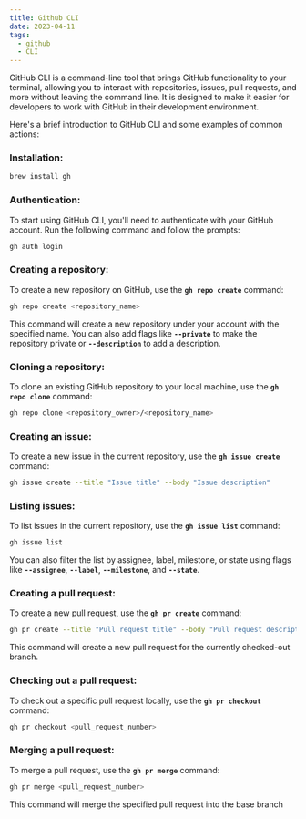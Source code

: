 ```yaml
---
title: Github CLI
date: 2023-04-11
tags:
  - github
  - CLI
---
```


GitHub CLI is a command-line tool that brings GitHub functionality to your terminal, allowing you to interact with repositories, issues, pull requests, and more without leaving the command line. It is designed to make it easier for developers to work with GitHub in their development environment.


Here's a brief introduction to GitHub CLI and some examples of common actions:


### Installation:


```typescript
brew install gh
```


### Authentication:


To start using GitHub CLI, you'll need to authenticate with your GitHub account. Run the following command and follow the prompts:


```bash
gh auth login
```


### Creating a repository:


To create a new repository on GitHub, use the **`gh repo create`** command:


```bash
gh repo create <repository_name>
```


This command will create a new repository under your account with the specified name. You can also add flags like **`--private`** to make the repository private or **`--description`** to add a description.


### Cloning a repository:


To clone an existing GitHub repository to your local machine, use the **`gh repo clone`** command:


```bash
gh repo clone <repository_owner>/<repository_name>
```


### Creating an issue:


To create a new issue in the current repository, use the **`gh issue create`** command:


```bash
gh issue create --title "Issue title" --body "Issue description"
```


### Listing issues:


To list issues in the current repository, use the **`gh issue list`** command:


```bash
gh issue list
```


You can also filter the list by assignee, label, milestone, or state using flags like **`--assignee`**, **`--label`**, **`--milestone`**, and **`--state`**.


### Creating a pull request:


To create a new pull request, use the **`gh pr create`** command:


```bash
gh pr create --title "Pull request title" --body "Pull request description"
```


This command will create a new pull request for the currently checked-out branch.


### Checking out a pull request:


To check out a specific pull request locally, use the **`gh pr checkout`** command:


```bash
gh pr checkout <pull_request_number>
```


### Merging a pull request:


To merge a pull request, use the **`gh pr merge`** command:


```bash
gh pr merge <pull_request_number>
```


This command will merge the specified pull request into the base branch


